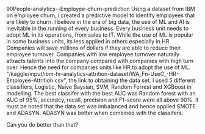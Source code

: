 90People-analytics--Employee-churn-prediction
Using a dataset from IBM on employee churn, i created a predictive model to identify employees that are likely to churn. I believe in the era of big data, the use of ML and AI is inevitable in the running of every business. Every business unit needs to adopt ML in its operations, from sales to IT. While the use of ML is popular in some business units, its less applied in others especially in HR. Companies will save millions of dollars if they are able to reduce their employee turnover. Companies with low employee turnover naturally attracts talents into the company compared with companies with high turn over. Hence the need for companies units like HR to adopt the use of ML.  
"/kaggle/input/ibm-hr-analytics-attrition-dataset/WA_Fn-UseC_-HR-Employee-Attrition.csv", the link to obtaining the data set.
I used 5 different classifiers, Logistic, Naive Baysian, SVM, Random Forrest and XGBoost in modelling. The best classifer with the best AUC was Random forest with an AUC of 95%, accuracy, recall, precision and F1-score were all above 90%. It must be noted that the data set was imbalanced and hence applied SMOTE and ADASYN. ADASYN was better when combined with the classifers. 

Can you do better than that?
